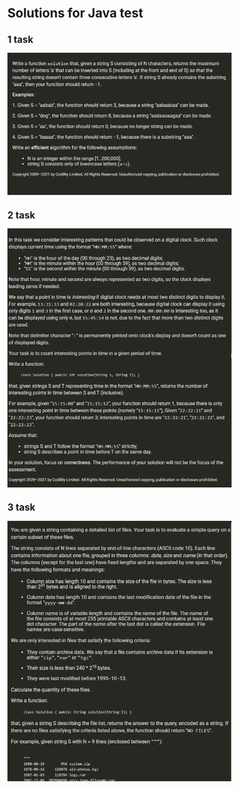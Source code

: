 # Solutions for Java test
## 1 task
![1 Task details](https://github.com/Foxxich/JavaTest/blob/master/images/task1.png)
## 2 task
![2 Task details](https://github.com/Foxxich/JavaTest/blob/master/images/task2.png)
## 3 task
![3 Task details](https://github.com/Foxxich/JavaTest/blob/master/images/task3.png)